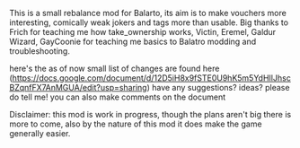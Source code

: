 This is a small rebalance mod for Balarto, its aim is to make vouchers more interesting, comically weak jokers and tags more than usable. Big thanks to Frich for teaching me how take_ownership works, Victin, Eremel, Galdur Wizard, GayCoonie for teaching me basics to Balatro modding and troubleshooting.

here's the as of now small list of changes are found here
(https://docs.google.com/document/d/12D5iH8x9fSTE0U9hK5m5YdHIlJhscBZqnfFX7AnMGUA/edit?usp=sharing)
have any suggestions? ideas? please do tell me! you can also make comments on the document

Disclaimer: this mod is work in progress, though the plans aren't big there is more to come, also by the nature of this mod it does make the game generally easier.

